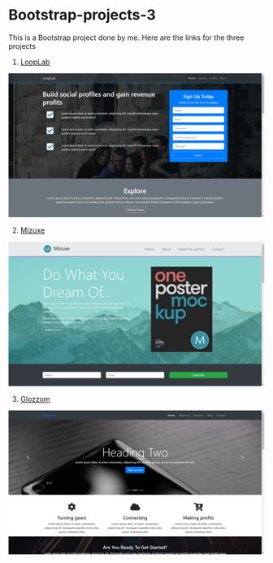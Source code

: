 # Bootstrap-projects-3

This is a Bootstrap project done by me.
Here are the links for the three projects

1. [LoopLab](https://agrawalshrawan245.github.io/Bootstrap-projects-3/website1/index.html)
 <p align="center">
   <a href="https://agrawalshrawan245.github.io/Bootstrap-projects-3/website1/index.html" rel="noopener">
  <img src="./website1/img/website1.png" alt="Project logo"></a>
 </p>

2. [Mizuxe](https://agrawalshrawan245.github.io/Bootstrap-projects-3/website2/index.html)
 <p align="center">
   <a href="https://agrawalshrawan245.github.io/Bootstrap-projects-3/website2/index.html" rel="noopener">
  <img src="./website1/img/website2.png" alt="Project logo"></a>
 </p>

3. [Glozzom](https://agrawalshrawan245.github.io/Bootstrap-projects-3/website3/index.html)
 <p align="center">
   <a href="https://agrawalshrawan245.github.io/Bootstrap-projects-3/website3/index.html" rel="noopener">
  <img src="./website1/img/website3.png" alt="Project logo"></a>
 </p>
